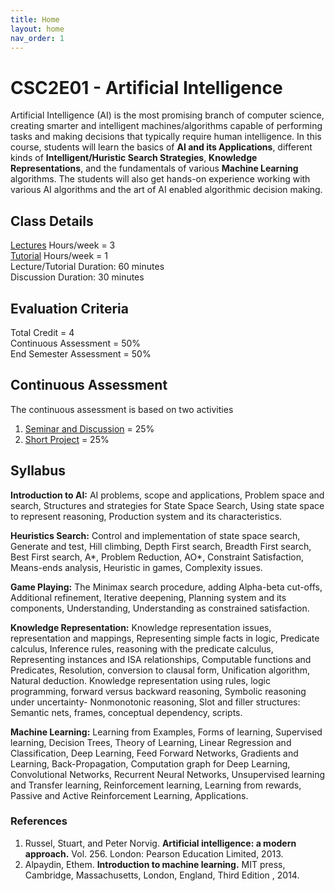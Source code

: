 ```yaml
---
title: Home
layout: home
nav_order: 1
---
```


<h1> CSC2E01 - Artificial Intelligence </h1> 
Artificial Intelligence (AI) is the most promising branch of computer science, creating smarter and intelligent machines/algorithms capable of performing tasks and making decisions that typically require human intelligence. In this course, students will learn the basics of <b>AI and its Applications</b>, different kinds of <b>Intelligent/Huristic Search Strategies</b>, <b>Knowledge Representations</b>, and the fundamentals of various <b>Machine Learning</b> algorithms. The students will also get hands-on experience working with various AI algorithms and the art of AI enabled algorithmic decision making. 

## Class Details
[Lectures](Lectures.md) Hours/week = 3 <br/>
[Tutorial](Tutorials.md)  Hours/week = 1 <br/>
Lecture/Tutorial Duration: 60 minutes <br/>
Discussion Duration: 30 minutes <br/>

## Evaluation Criteria
Total Credit = 4 <br/>
Continuous Assessment = 50% <br/>
End Semester Assessment = 50% <br/>

## Continuous Assessment
The continuous assessment is based on two activities 
1. [Seminar and Discussion](Seminar.md) = 25% <br/>
2. [Short Project](Project.md) = 25% <br/>

## Syllabus
<b>Introduction to AI:</b> AI problems, scope and applications, Problem space and search, Structures and strategies for State Space Search, Using state space to represent reasoning, Production system and its characteristics.<br/>

<b>Heuristics Search:</b> Control and implementation of state space search, Generate and test, Hill climbing, Depth First search, Breadth First search, Best First search, A*, Problem Reduction, AO*, Constraint Satisfaction, Means-ends analysis, Heuristic in games, Complexity issues.<br/>

<b>Game Playing:</b> The Minimax search procedure, adding Alpha-beta cut-offs, Additional refinement, Iterative deepening, Planning system and its components, Understanding, Understanding as constrained satisfaction. <br/>

<b>Knowledge Representation:</b> Knowledge representation issues, representation and mappings, Representing simple facts in logic, Predicate calculus, Inference rules, reasoning with the predicate calculus, Representing instances and ISA relationships, Computable functions and Predicates, Resolution, conversion to clausal form, Unification algorithm, Natural deduction. Knowledge representation using rules, logic programming, forward versus backward reasoning, Symbolic reasoning under uncertainty- Nonmonotonic reasoning, Slot and filler structures: Semantic nets, frames, conceptual dependency, scripts.<br/>

<b>Machine Learning:</b> Learning from Examples, Forms of learning, Supervised learning, Decision Trees, Theory of Learning, Linear Regression and Classification, Deep Learning, Feed Forward Networks, Gradients and Learning, Back-Propagation, Computation graph for Deep Learning, Convolutional Networks, Recurrent Neural Networks, Unsupervised learning and Transfer learning, Reinforcement learning, Learning from rewards, Passive and Active Reinforcement Learning, Applications.<br/>

### References 
1. Russel, Stuart, and Peter Norvig. <b>Artificial intelligence: a modern approach.</b> Vol. 256. London: Pearson Education Limited, 2013. <br/>
2. Alpaydin, Ethem. <b>Introduction to machine learning.</b> MIT press, Cambridge, Massachusetts, London, England, Third Edition , 2014.



